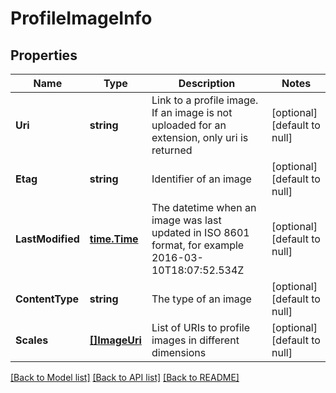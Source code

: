 # ProfileImageInfo

## Properties
Name | Type | Description | Notes
------------ | ------------- | ------------- | -------------
**Uri** | **string** | Link to a profile image. If an image is not uploaded for an extension, only uri is returned | [optional] [default to null]
**Etag** | **string** | Identifier of an image | [optional] [default to null]
**LastModified** | [**time.Time**](time.Time.md) | The datetime when an image was last updated in ISO 8601 format, for example 2016-03-10T18:07:52.534Z | [optional] [default to null]
**ContentType** | **string** | The type of an image | [optional] [default to null]
**Scales** | [**[]ImageUri**](ImageUri.md) | List of URIs to profile images in different dimensions | [optional] [default to null]

[[Back to Model list]](../README.md#documentation-for-models) [[Back to API list]](../README.md#documentation-for-api-endpoints) [[Back to README]](../README.md)


